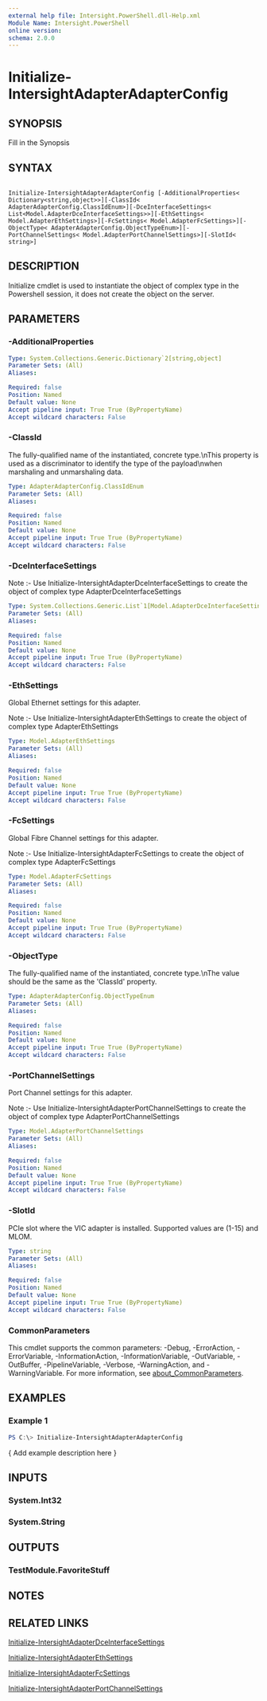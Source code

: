 ```yaml
---
external help file: Intersight.PowerShell.dll-Help.xml
Module Name: Intersight.PowerShell
online version:
schema: 2.0.0
---
```


# Initialize-IntersightAdapterAdapterConfig

## SYNOPSIS
Fill in the Synopsis

## SYNTAX

```

Initialize-IntersightAdapterAdapterConfig [-AdditionalProperties< Dictionary<string,object>>][-ClassId< AdapterAdapterConfig.ClassIdEnum>][-DceInterfaceSettings< List<Model.AdapterDceInterfaceSettings>>][-EthSettings< Model.AdapterEthSettings>][-FcSettings< Model.AdapterFcSettings>][-ObjectType< AdapterAdapterConfig.ObjectTypeEnum>][-PortChannelSettings< Model.AdapterPortChannelSettings>][-SlotId< string>]

```

## DESCRIPTION

Initialize cmdlet is used to instantiate the object of complex type in the Powershell session, it does not create the object on the server.

## PARAMETERS

### -AdditionalProperties


```yaml
Type: System.Collections.Generic.Dictionary`2[string,object]
Parameter Sets: (All)
Aliases:

Required: false
Position: Named
Default value: None
Accept pipeline input: True True (ByPropertyName)
Accept wildcard characters: False
```

### -ClassId
The fully-qualified name of the instantiated, concrete type.\nThis property is used as a discriminator to identify the type of the payload\nwhen marshaling and unmarshaling data.

```yaml
Type: AdapterAdapterConfig.ClassIdEnum
Parameter Sets: (All)
Aliases:

Required: false
Position: Named
Default value: None
Accept pipeline input: True True (ByPropertyName)
Accept wildcard characters: False
```

### -DceInterfaceSettings


Note :- Use Initialize-IntersightAdapterDceInterfaceSettings to create the object of complex type AdapterDceInterfaceSettings

```yaml
Type: System.Collections.Generic.List`1[Model.AdapterDceInterfaceSettings]
Parameter Sets: (All)
Aliases:

Required: false
Position: Named
Default value: None
Accept pipeline input: True True (ByPropertyName)
Accept wildcard characters: False
```

### -EthSettings
Global Ethernet settings for this adapter.

Note :- Use Initialize-IntersightAdapterEthSettings to create the object of complex type AdapterEthSettings

```yaml
Type: Model.AdapterEthSettings
Parameter Sets: (All)
Aliases:

Required: false
Position: Named
Default value: None
Accept pipeline input: True True (ByPropertyName)
Accept wildcard characters: False
```

### -FcSettings
Global Fibre Channel settings for this adapter.

Note :- Use Initialize-IntersightAdapterFcSettings to create the object of complex type AdapterFcSettings

```yaml
Type: Model.AdapterFcSettings
Parameter Sets: (All)
Aliases:

Required: false
Position: Named
Default value: None
Accept pipeline input: True True (ByPropertyName)
Accept wildcard characters: False
```

### -ObjectType
The fully-qualified name of the instantiated, concrete type.\nThe value should be the same as the &apos;ClassId&apos; property.

```yaml
Type: AdapterAdapterConfig.ObjectTypeEnum
Parameter Sets: (All)
Aliases:

Required: false
Position: Named
Default value: None
Accept pipeline input: True True (ByPropertyName)
Accept wildcard characters: False
```

### -PortChannelSettings
Port Channel settings for this adapter.

Note :- Use Initialize-IntersightAdapterPortChannelSettings to create the object of complex type AdapterPortChannelSettings

```yaml
Type: Model.AdapterPortChannelSettings
Parameter Sets: (All)
Aliases:

Required: false
Position: Named
Default value: None
Accept pipeline input: True True (ByPropertyName)
Accept wildcard characters: False
```

### -SlotId
PCIe slot where the VIC adapter is installed. Supported values are (1-15) and MLOM.

```yaml
Type: string
Parameter Sets: (All)
Aliases:

Required: false
Position: Named
Default value: None
Accept pipeline input: True True (ByPropertyName)
Accept wildcard characters: False
```


### CommonParameters
This cmdlet supports the common parameters: -Debug, -ErrorAction, -ErrorVariable, -InformationAction, -InformationVariable, -OutVariable, -OutBuffer, -PipelineVariable, -Verbose, -WarningAction, and -WarningVariable. For more information, see [about_CommonParameters](http://go.microsoft.com/fwlink/?LinkID=113216).

## EXAMPLES

### Example 1
```powershell
PS C:\> Initialize-IntersightAdapterAdapterConfig
```

{ Add example description here }

## INPUTS

### System.Int32

### System.String

## OUTPUTS

### TestModule.FavoriteStuff

## NOTES

## RELATED LINKS

[Initialize-IntersightAdapterDceInterfaceSettings](./Initialize-IntersightAdapterDceInterfaceSettings.md)

[Initialize-IntersightAdapterEthSettings](./Initialize-IntersightAdapterEthSettings.md)

[Initialize-IntersightAdapterFcSettings](./Initialize-IntersightAdapterFcSettings.md)

[Initialize-IntersightAdapterPortChannelSettings](./Initialize-IntersightAdapterPortChannelSettings.md)
